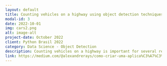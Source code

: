 ```yaml
---
layout: default
title: Counting vehicles on a highway using object detection techniques
modal-id: 3
date: 2022-10-01
img: cars2.png
alt: image-alt
project-date: October 2022
client: Python Brasil 2022
category: Data Science - Object Detection
description: Counting vehicles on a highway is important for several reasons. First, it helps transportation planners and engineers understand traffic flow and identify areas of congestion. This information can be used to optimize traffic signal timings, improve road design, and plan for future infrastructure projects. Additionally, counting vehicles can provide valuable data for traffic forecasting, which can be used to plan for special events or to provide real-time traffic updates to drivers. Additionally, machine learning can be used to analyze large amounts of traffic data, making it possible to detect patterns and trends that would be difficult for humans to identify. This can help transportation officials make more informed decisions about how to manage traffic and improve safety on the roads.
link: https://medium.com/@alexandrerays/como-criar-uma-aplica%C3%A7%C3%A3o-de-reconhecimento-de-objetos-do-zero-usando-o-yolov7-e-o-streamlit-fb49bc40b356
---
```

